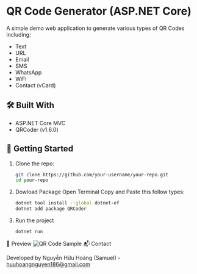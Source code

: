# QR Code Generator (ASP.NET Core)

A simple demo web application to generate various types of QR Codes including:

- Text
- URL
- Email
- SMS
- WhatsApp
- WiFi
- Contact (vCard)

## 🛠 Built With

- ASP.NET Core MVC
- QRCoder (v1.6.0)

## 🚀 Getting Started

1. Clone the repo:
   ```bash
   git clone https://github.com/your-username/your-repo.git
   cd your-repo
2. Dowload Package
	Open Terminal
	Copy and Paste this follow types:
	```bash
	dotnet tool install --global dotnet-ef
	dotnet add package QRCoder
3. Run the project
	```bash 
    dotnet run

📸 Preview
![QR Code Sample](wwwroot/images/qr-sample.png)
📬 Contact

Developed by Nguyễn Hữu Hoàng (Samuel) - huuhoangnguyen186@gmail.com
